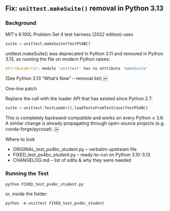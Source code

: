 ## Fix: `unittest.makeSuite()` removal in Python 3.13

### Background
MIT's 6.100L Problem Set 4 test harness (2022 edition) uses  
```python
suite = unittest.makeSuite(TestPS4BC)
```

unittest.makeSuite() was deprecated in Python 3.11 and removed in Python 3.13, so running the file on modern Python raises:
```python
AttributeError: module 'unittest' has no attribute 'makeSuite'
```

(See Python 3.13 “What’s New” – removal list)  ￼

One-line patch

Replace the call with the loader API that has existed since Python 2.7:

```python
suite = unittest.TestLoader().loadTestsFromTestCase(TestPS4BC)
```

This is completely backward-compatible and works on every Python ≥ 3.6.
A similar change is already propagating through open-source projects (e.g. conda-forge/pycosat).  ￼

Where to look
  * ORIGINAL_test_ps4bc_student.py – verbatim upstream file
  * FIXED_test_ps4bc_student.py – ready-to-run on Python 3.10-3.13
  * CHANGELOG.md – list of edits & why they were needed 
### Running the Test
```python 
python FIXED_test_ps4bc_student.py
```

or, inside the folder: 

```python
python -m unittest FIXED_test_ps4bc_student
```
